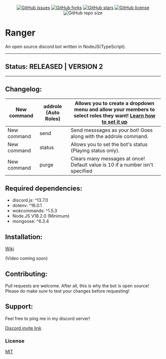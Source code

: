 <p align="center">
  <a href="https://github.com/aaronplayz-sys/ranger/issues"><img alt="GitHub issues" src="https://img.shields.io/github/issues/aaronplayz-sys/ranger"></a>
  <a href="https://github.com/aaronplayz-sys/ranger/network"><img alt="GitHub forks" src="https://img.shields.io/github/forks/aaronplayz-sys/ranger"></a>
  <a href="https://github.com/aaronplayz-sys/ranger/stargazers"><img alt="GitHub stars" src="https://img.shields.io/github/stars/aaronplayz-sys/ranger"></a>
  <a href="https://github.com/aaronplayz-sys/ranger/blob/main/LICENSE"><img alt="GitHub license" src="https://img.shields.io/github/license/aaronplayz-sys/ranger"></a>
  <img alt="GitHub repo size" src="https://img.shields.io/github/repo-size/aaronplayz-sys/ranger">
</p>

# Ranger

An open source discord bot written in NodeJS(TypeScript).

***
## Status: RELEASED | VERSION 2
***

## Changelog:
| New command | addrole (Auto Roles) | Allows you to create a dropdown menu and allow your members to select roles they want! [Learn how to set it up](https://github.com/aaronplayz-sys/ranger/wiki/Auto-roles-(addrole-command))|
| -- | -- | -- |
| New command | send | Send messsages as your bot! Goes along with the addrole command. |
| New command | status | Allows you to set the bot's status (Playing status only). |
| New command | purge | Clears many messages at once! Default value is 10 if a number isn't specified |

## Required dependencies:
* discord.js: ^13.7.0
* dotenv: ^16.0.1
* wokcommands: ^1.5.3
* Node.JS V18.2.0 (Minimum)
* mongoose: ^6.3.4

## Installation:
[Wiki](https://github.com/aaronplayz-sys/ranger/wiki/How-to-install-ranger-(works-in-all-branches))

(Video coming soon)

## Contributing:
Pull requests are welcome. After all, this is why the bot is open source! Please do make sure to test your changes before requesting!

## Support:
Feel free to ping me in my discord server!

[Discord invite link](https://discord.gg/5F43ycHZVc)

### License
[MIT](https://choosealicense.com/licenses/mit/)
